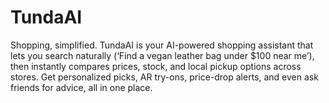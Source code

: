 # TundaAI
Shopping, simplified. TundaAI is your AI-powered shopping assistant that lets you search naturally (‘Find a vegan leather bag under $100 near me’), then instantly compares prices, stock, and local pickup options across stores. Get personalized picks, AR try-ons, price-drop alerts, and even ask friends for advice, all in one place.
